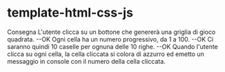 # template-html-css-js
Consegna
L'utente clicca su un bottone che genererà una griglia di gioco quadrata. --OK
Ogni cella ha un numero progressivo, da 1 a 100.  --OK
Ci saranno quindi 10 caselle per ognuna delle 10 righe. --OK
Quando l'utente clicca su ogni cella, la cella cliccata si colora di azzurro ed emetto un messaggio in console con il numero della cella cliccata.